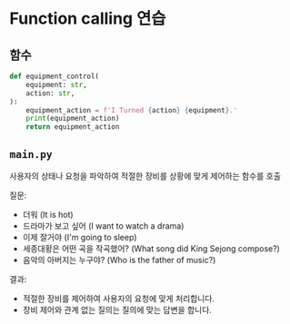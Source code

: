 # Function calling 연습

## 함수

```python
def equipment_control(
    equipment: str,
    action: str,
):
    equipment_action = f'I Turned {action} {equipment}.'
    print(equipment_action)
    return equipment_action
```

## `main.py`

사용자의 상태나 요청을 파악하여 적절한 장비를 상황에 맞게 제어하는 함수를 호출

질문:

- 더워 (It is hot)
- 드라마가 보고 싶어 (I want to watch a drama)
- 이제 잘거야 (I'm going to sleep)
- 세종대황은 어떤 곡을 작곡했어? (What song did King Sejong compose?)
- 음악의 아버지는 누구야? (Who is the father of music?)

결과:

- 적절한 장비를 제어하여 사용자의 요청에 맞게 처리합니다.
- 장비 제어와 관계 없는 질의는 질의에 맞는 답변을 합니다.
